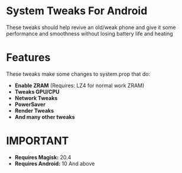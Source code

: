 # **System Tweaks For Android**
These tweaks should help revive an old/weak phone and give it some performance and smoothness without losing battery life and heating
# Features
These tweaks make some changes to system.prop that do:
- **Enable ZRAM** (Requires: LZ4 for normal work ZRAM)
- **Tweaks GPU/CPU**
- **Network Tweaks**
- **PowerSaver**
- **Render Tweaks**
- **And many other tweaks**
# IMPORTANT
- **Requires Magisk:** 20.4
- **Requires Android:** 10 And above
